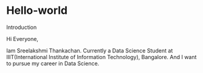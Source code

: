# Hello-world
Introduction


Hi Everyone,

Iam Sreelakshmi Thankachan. 
Currently a Data Science Student at IIIT(International Institute of Information Technology), Bangalore.
And I want to pursue my career in Data Science.
